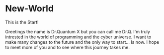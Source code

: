 # New-World
This is the Start!

Greetings the name is Dr.Quantum X but you can call me Dr.Q.
I'm truly intrested in the world of programming and the cyber universe.
I want to make many changes to the future and the only way to start... Is now. 
I hope to meet more of you and to see where this journey takes me.

